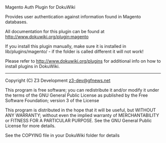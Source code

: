 Magento Auth Plugin for DokuWiki

Provides user authentication against information found in Magento databases.

All documentation for this plugin can be found at
http://www.dokuwiki.org/plugin:magento

If you install this plugin manually, make sure it is installed in
lib/plugins/magento/ - if the folder is called different it will not work!

Please refer to http://www.dokuwiki.org/plugins for additional info
on how to install plugins in DokuWiki.

----
Copyright (C) Z3 Development <z3-dev@gfnews.net>

This program is free software; you can redistribute it and/or modify
it under the terms of the GNU General Public License as published by
the Free Software Foundation; version 3 of the License

This program is distributed in the hope that it will be useful,
but WITHOUT ANY WARRANTY; without even the implied warranty of
MERCHANTABILITY or FITNESS FOR A PARTICULAR PURPOSE.  See the
GNU General Public License for more details.

See the COPYING file in your DokuWiki folder for details
